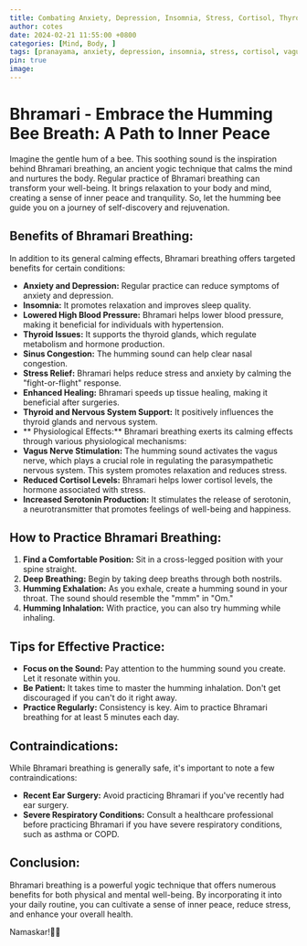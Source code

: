 ```yaml
---
title: Combating Anxiety, Depression, Insomnia, Stress, Cortisol, Thyroid, Sinus, High Blood Pressure... Presenting Pranayama Bhramari for you..
author: cotes
date: 2024-02-21 11:55:00 +0800
categories: [Mind, Body, ]
tags: [pranayama, anxiety, depression, insomnia, stress, cortisol, vagus nerve, thyroid, sinus, high blood pressure]
pin: true
image: 
---
```


# Bhramari - Embrace the Humming Bee Breath: A Path to Inner Peace

Imagine the gentle hum of a bee. This soothing sound is the inspiration behind Bhramari breathing, an ancient yogic technique that calms the mind and nurtures the body. Regular practice of Bhramari breathing can transform your well-being. It brings relaxation to your body and mind, creating a sense of inner peace and tranquility. So, let the humming bee guide you on a journey of self-discovery and rejuvenation.

## **Benefits of Bhramari Breathing:**
In addition to its general calming effects, Bhramari breathing offers targeted benefits for certain conditions:

* **Anxiety and Depression:** Regular practice can reduce symptoms of anxiety and depression.
* **Insomnia:** It promotes relaxation and improves sleep quality.
* **Lowered High Blood Pressure:** Bhramari helps lower blood pressure, making it beneficial for individuals with hypertension.
* **Thyroid Issues:** It supports the thyroid glands, which regulate metabolism and hormone production.
* **Sinus Congestion:** The humming sound can help clear nasal congestion.
* **Stress Relief:** Bhramari helps reduce stress and anxiety by calming the "fight-or-flight" response.
* **Enhanced Healing:** Bhramari speeds up tissue healing, making it beneficial after surgeries.
* **Thyroid and Nervous System Support:** It positively influences the thyroid glands and nervous system.
* ** Physiological Effects:** Bhramari breathing exerts its calming effects through various physiological mechanisms:
* **Vagus Nerve Stimulation:** The humming sound activates the vagus nerve, which plays a crucial role in regulating the parasympathetic nervous system. This system promotes relaxation and reduces stress.
* **Reduced Cortisol Levels:** Bhramari helps lower cortisol levels, the hormone associated with stress.
* **Increased Serotonin Production:** It stimulates the release of serotonin, a neurotransmitter that promotes feelings of well-being and happiness.

## **How to Practice Bhramari Breathing:**

1. **Find a Comfortable Position:** Sit in a cross-legged position with your spine straight.
2. **Deep Breathing:** Begin by taking deep breaths through both nostrils.
3. **Humming Exhalation:** As you exhale, create a humming sound in your throat. The sound should resemble the "mmm" in "Om."
4. **Humming Inhalation:** With practice, you can also try humming while inhaling.

## **Tips for Effective Practice:**

* **Focus on the Sound:** Pay attention to the humming sound you create. Let it resonate within you.
* **Be Patient:** It takes time to master the humming inhalation. Don't get discouraged if you can't do it right away.
* **Practice Regularly:** Consistency is key. Aim to practice Bhramari breathing for at least 5 minutes each day.

## **Contraindications:**
While Bhramari breathing is generally safe, it's important to note a few contraindications:

* **Recent Ear Surgery:** Avoid practicing Bhramari if you've recently had ear surgery.
* **Severe Respiratory Conditions:** Consult a healthcare professional before practicing Bhramari if you have severe respiratory conditions, such as asthma or COPD.

## **Conclusion:**

Bhramari breathing is a powerful yogic technique that offers numerous benefits for both physical and mental well-being. By incorporating it into your daily routine, you can cultivate a sense of inner peace, reduce stress, and enhance your overall health.

Namaskar!🙏✨